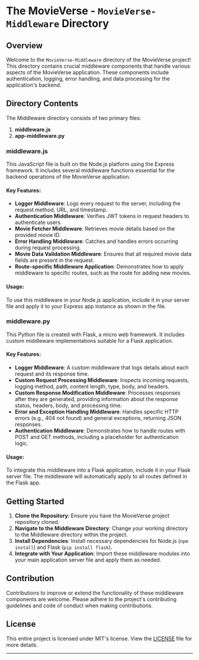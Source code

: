 # The MovieVerse - `MovieVerse-Middleware` Directory

## Overview

Welcome to the `MovieVerse-Middleware` directory of the MovieVerse project! This directory contains crucial middleware components that handle various aspects of the MovieVerse application. These components include authentication, logging, error handling, and data processing for the application's backend.

## Directory Contents

The Middleware directory consists of two primary files:

1. **middleware.js**
2. **app-middleware.py**

### middleware.js

This JavaScript file is built on the Node.js platform using the Express framework. It includes several middleware functions essential for the backend operations of the MovieVerse application.

#### Key Features:

- **Logger Middleware**: Logs every request to the server, including the request method, URL, and timestamp.
- **Authentication Middleware**: Verifies JWT tokens in request headers to authenticate users.
- **Movie Fetcher Middleware**: Retrieves movie details based on the provided movie ID.
- **Error Handling Middleware**: Catches and handles errors occurring during request processing.
- **Movie Data Validation Middleware**: Ensures that all required movie data fields are present in the request.
- **Route-specific Middleware Application**: Demonstrates how to apply middleware to specific routes, such as the route for adding new movies.

#### Usage:

To use this middleware in your Node.js application, include it in your server file and apply it to your Express app instance as shown in the file.

### middleware.py

This Python file is created with Flask, a micro web framework. It includes custom middleware implementations suitable for a Flask application.

#### Key Features:

- **Logger Middleware**: A custom middleware that logs details about each request and its response time.
- **Custom Request Processing Middleware**: Inspects incoming requests, logging method, path, content length, type, body, and headers.
- **Custom Response Modification Middleware**: Processes responses after they are generated, providing information about the response status, headers, body, and processing time.
- **Error and Exception Handling Middleware**: Handles specific HTTP errors (e.g., 404 not found) and general exceptions, returning JSON responses.
- **Authentication Middleware**: Demonstrates how to handle routes with POST and GET methods, including a placeholder for authentication logic.

#### Usage:

To integrate this middleware into a Flask application, include it in your Flask server file. The middleware will automatically apply to all routes defined in the Flask app.

## Getting Started

1. **Clone the Repository**: Ensure you have the MovieVerse project repository cloned.
2. **Navigate to the Middleware Directory**: Change your working directory to the Middleware directory within the project.
3. **Install Dependencies**: Install necessary dependencies for Node.js (`npm install`) and Flask (`pip install flask`).
4. **Integrate with Your Application**: Import these middleware modules into your main application server file and apply them as needed.

## Contribution

Contributions to improve or extend the functionality of these middleware components are welcome. Please adhere to the project's contributing guidelines and code of conduct when making contributions.

## License

This entire project is licensed under MIT's license. View the [LICENSE](../LICENSE) file for more details.

---
